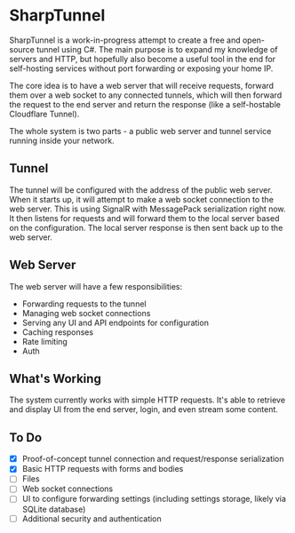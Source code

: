 # SharpTunnel
SharpTunnel is a work-in-progress attempt to create a free and open-source tunnel using C#. The main purpose is to expand my knowledge of servers and HTTP, but hopefully also become a useful tool in the end for self-hosting services without port forwarding or exposing your home IP.

The core idea is to have a web server that will receive requests, forward them over a web socket to any connected tunnels, which will then forward the request to the end server and return the response (like a self-hostable Cloudflare Tunnel).

The whole system is two parts - a public web server and tunnel service running inside your network.

## Tunnel
The tunnel will be configured with the address of the public web server. When it starts up, it will attempt to make a web socket connection to the web server. This is using SignalR with MessagePack serialization right now. It then listens for requests and will forward them to the local server based on the configuration. The local server response is then sent back up to the web server.

## Web Server
The web server will have a few responsibilities:
* Forwarding requests to the tunnel
* Managing web socket connections
* Serving any UI and API endpoints for configuration
* Caching responses
* Rate limiting
* Auth

## What's Working
The system currently works with simple HTTP requests. It's able to retrieve and display UI from the end server, login, and even stream some content.

## To Do
- [x] Proof-of-concept tunnel connection and request/response serialization
- [x] Basic HTTP requests with forms and bodies
- [ ] Files
- [ ] Web socket connections
- [ ] UI to configure forwarding settings (including settings storage, likely via SQLite database)
- [ ] Additional security and authentication
